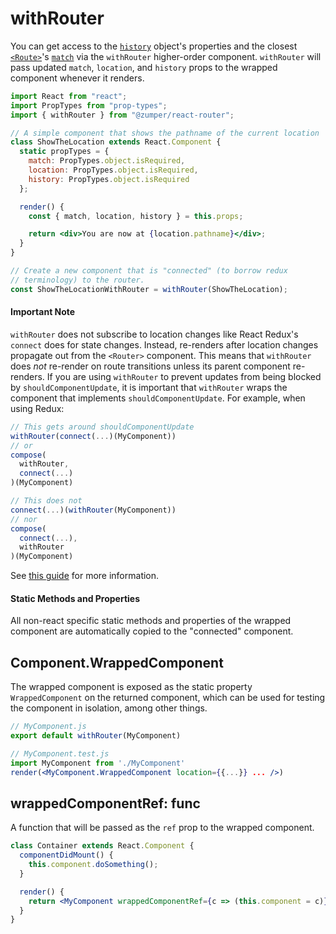 # withRouter

You can get access to the [`history`](./history.md) object's properties and the closest [`<Route>`](./Route.md)'s [`match`](./match.md) via the `withRouter` higher-order component. `withRouter` will pass updated `match`, `location`, and `history` props to the wrapped component whenever it renders.

```jsx
import React from "react";
import PropTypes from "prop-types";
import { withRouter } from "@zumper/react-router";

// A simple component that shows the pathname of the current location
class ShowTheLocation extends React.Component {
  static propTypes = {
    match: PropTypes.object.isRequired,
    location: PropTypes.object.isRequired,
    history: PropTypes.object.isRequired
  };

  render() {
    const { match, location, history } = this.props;

    return <div>You are now at {location.pathname}</div>;
  }
}

// Create a new component that is "connected" (to borrow redux
// terminology) to the router.
const ShowTheLocationWithRouter = withRouter(ShowTheLocation);
```

#### Important Note

`withRouter` does not subscribe to location changes like React Redux's `connect` does for state changes. Instead, re-renders after location changes propagate out from the `<Router>` component. This means that `withRouter` does _not_ re-render on route transitions unless its parent component re-renders. If you are using `withRouter` to prevent updates from being blocked by `shouldComponentUpdate`, it is important that `withRouter` wraps the component that implements `shouldComponentUpdate`. For example, when using Redux:

```js
// This gets around shouldComponentUpdate
withRouter(connect(...)(MyComponent))
// or
compose(
  withRouter,
  connect(...)
)(MyComponent)

// This does not
connect(...)(withRouter(MyComponent))
// nor
compose(
  connect(...),
  withRouter
)(MyComponent)
```

See [this guide](https://github.com/ReactTraining/react-router/blob/master/packages/react-router/docs/guides/blocked-updates.md) for more information.

#### Static Methods and Properties

All non-react specific static methods and properties of the wrapped component are automatically copied to the
"connected" component.

## Component.WrappedComponent

The wrapped component is exposed as the static property `WrappedComponent` on the returned component, which can be used
for testing the component in isolation, among other things.

```jsx
// MyComponent.js
export default withRouter(MyComponent)

// MyComponent.test.js
import MyComponent from './MyComponent'
render(<MyComponent.WrappedComponent location={{...}} ... />)
```

## wrappedComponentRef: func

A function that will be passed as the `ref` prop to the wrapped component.

```jsx
class Container extends React.Component {
  componentDidMount() {
    this.component.doSomething();
  }

  render() {
    return <MyComponent wrappedComponentRef={c => (this.component = c)} />;
  }
}
```
